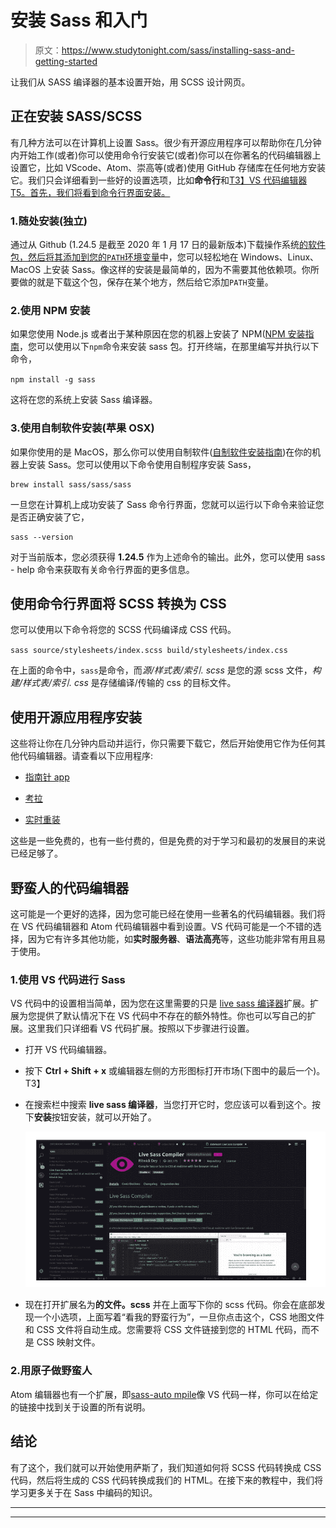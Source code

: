 # 安装 Sass 和入门

> 原文：<https://www.studytonight.com/sass/installing-sass-and-getting-started>

让我们从 SASS 编译器的基本设置开始，用 SCSS 设计网页。

## 正在安装 SASS/SCSS

有几种方法可以在计算机上设置 Sass。很少有开源应用程序可以帮助你在几分钟内开始工作(或者)你可以使用命令行安装它(或者)你可以在你著名的代码编辑器上设置它，比如 VScode、Atom、崇高等(或者)使用 GitHub 存储库在任何地方安装它。我们只会详细看到一些好的设置选项，比如**命令行**和[T3】VS 代码编辑器 T5。首先，我们将看到命令行界面安装。](https://code.visualstudio.com/)

### 1.随处安装(独立)

通过从 Github (1.24.5 是截至 2020 年 1 月 17 日的最新版本)下载操作系统[的软件包，然后](https://github.com/sass/dart-sass/releases/tag/1.24.5)[将其添加到您的`PATH`环境变量](https://www.studytonight.com/post/how-to-set-path-environment-variable)中，您可以轻松地在 Windows、Linux、MacOS 上安装 Sass。像这样的安装是最简单的，因为不需要其他依赖项。你所要做的就是下载这个包，保存在某个地方，然后给它添加`PATH`变量。

### 2.使用 NPM 安装

如果您使用 Node.js 或者出于某种原因在您的机器上安装了 NPM([NPM 安装指南](https://www.studytonight.com/post/node-package-manager-npm)，您可以使用以下`npm`命令来安装 sass 包。打开终端，在那里编写并执行以下命令，

`npm install -g sass`

这将在您的系统上安装 Sass 编译器。

### 3.使用自制软件安装(苹果 OSX)

如果你使用的是 MacOS，那么你可以使用自制软件([自制软件安装指南](https://www.studytonight.com/post/what-is-homebrew-and-how-to-install-it-on-mac-osx))在你的机器上安装 Sass。您可以使用以下命令使用自制程序安装 Sass，

```
brew install sass/sass/sass

```

一旦您在计算机上成功安装了 Sass 命令行界面，您就可以运行以下命令来验证您是否正确安装了它，

```
sass --version
```

对于当前版本，您必须获得 **1.24.5** 作为上述命令的输出。此外，您可以使用 sass - help 命令来获取有关命令行界面的更多信息。

## 使用命令行界面将 SCSS 转换为 CSS

您可以使用以下命令将您的 SCSS 代码编译成 CSS 代码。

`sass source/stylesheets/index.scss build/stylesheets/index.css`

在上面的命令中，`sass`是命令，而*源/样式表/索引. scss* 是您的源 scss 文件，*构建/样式表/索引. css* 是存储编译/传输的 css 的目标文件。

## 使用开源应用程序安装

这些将让你在几分钟内启动并运行，你只需要下载它，然后开始使用它作为任何其他代码编辑器。请查看以下应用程序:

*   [指南针 app](http://compass.kkbox.com/)

*   [考拉](http://koala-app.com/)

*   [实时重装](http://livereload.com/)

这些是一些免费的，也有一些付费的，但是免费的对于学习和最初的发展目的来说已经足够了。

## 野蛮人的代码编辑器

这可能是一个更好的选择，因为您可能已经在使用一些著名的代码编辑器。我们将在 VS 代码编辑器和 Atom 代码编辑器中看到设置。VS 代码可能是一个不错的选择，因为它有许多其他功能，如**实时服务器**、**语法高亮**等，这些功能非常有用且易于使用。

### 1.使用 VS 代码进行 Sass

VS 代码中的设置相当简单，因为您在这里需要的只是 [live sass 编译器](https://marketplace.visualstudio.com/items?itemName=ritwickdey.live-sass)扩展。扩展为您提供了默认情况下在 VS 代码中不存在的额外特性。你也可以写自己的扩展。这里我们只详细看 VS 代码扩展。按照以下步骤进行设置。

*   打开 VS 代码编辑器。

*   按下 **Ctrl + Shift + x** 或编辑器左侧的方形图标打开市场(下图中的最后一个)。
    T3】

*   在搜索栏中搜索 **live sass 编译器**，当您打开它时，您应该可以看到这个。按下**安装**按钮安装，就可以开始了。

    ![Using VS Code editor for SASS](img/6679231994c64ae556c6ed6b71eb27ae.png)

*   现在打开扩展名为**的文件。scss** 并在上面写下你的 scss 代码。你会在底部发现一个小选项，上面写着“看我的野蛮行为”，一旦你点击这个，CSS 地图文件和 CSS 文件将自动生成。您需要将 CSS 文件链接到您的 HTML 代码，而不是 CSS 映射文件。

### 2.用原子做野蛮人

Atom 编辑器也有一个扩展，即[sass-auto mpile](https://atom.io/packages/sass-autocompile)像 VS 代码一样，你可以在给定的链接中找到关于设置的所有说明。

## 结论

有了这个，我们就可以开始使用萨斯了，我们知道如何将 SCSS 代码转换成 CSS 代码，然后将生成的 CSS 代码转换成我们的 HTML。在接下来的教程中，我们将学习更多关于在 Sass 中编码的知识。

* * *

* * *